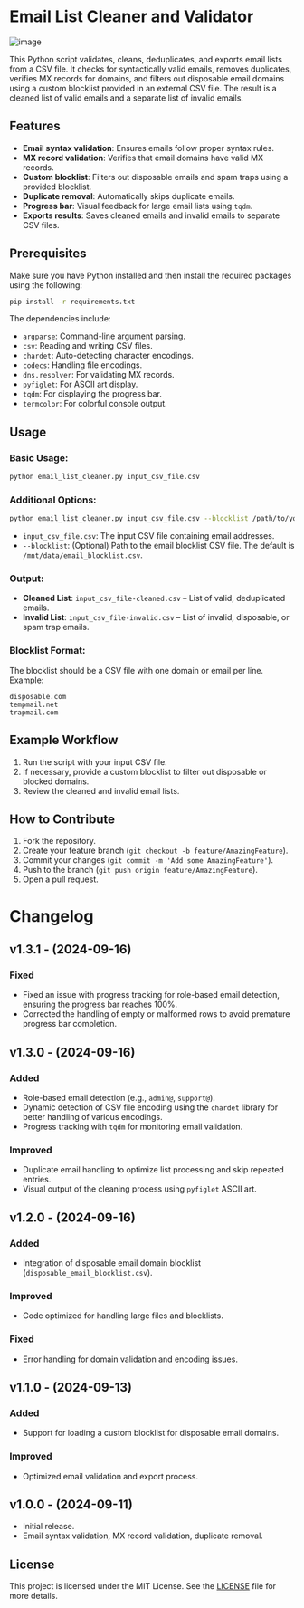 
# Email List Cleaner and Validator

![image](https://github.com/user-attachments/assets/5a7717e0-8f45-477f-933c-513e38048fd0)



This Python script validates, cleans, deduplicates, and exports email lists from a CSV file. It checks for syntactically valid emails, removes duplicates, verifies MX records for domains, and filters out disposable email domains using a custom blocklist provided in an external CSV file. The result is a cleaned list of valid emails and a separate list of invalid emails.

## Features

- **Email syntax validation**: Ensures emails follow proper syntax rules.
- **MX record validation**: Verifies that email domains have valid MX records.
- **Custom blocklist**: Filters out disposable emails and spam traps using a provided blocklist.
- **Duplicate removal**: Automatically skips duplicate emails.
- **Progress bar**: Visual feedback for large email lists using `tqdm`.
- **Exports results**: Saves cleaned emails and invalid emails to separate CSV files.

## Prerequisites

Make sure you have Python installed and then install the required packages using the following:

```bash
pip install -r requirements.txt
```

The dependencies include:
- `argparse`: Command-line argument parsing.
- `csv`: Reading and writing CSV files.
- `chardet`: Auto-detecting character encodings.
- `codecs`: Handling file encodings.
- `dns.resolver`: For validating MX records.
- `pyfiglet`: For ASCII art display.
- `tqdm`: For displaying the progress bar.
- `termcolor`: For colorful console output.

## Usage

### Basic Usage:

```bash
python email_list_cleaner.py input_csv_file.csv
```

### Additional Options:

```bash
python email_list_cleaner.py input_csv_file.csv --blocklist /path/to/your/blocklist.csv
```

- `input_csv_file.csv`: The input CSV file containing email addresses.
- `--blocklist`: (Optional) Path to the email blocklist CSV file. The default is `/mnt/data/email_blocklist.csv`.

### Output:

- **Cleaned List**: `input_csv_file-cleaned.csv` – List of valid, deduplicated emails.
- **Invalid List**: `input_csv_file-invalid.csv` – List of invalid, disposable, or spam trap emails.

### Blocklist Format:

The blocklist should be a CSV file with one domain or email per line. Example:

```csv
disposable.com
tempmail.net
trapmail.com
```

## Example Workflow

1. Run the script with your input CSV file.
2. If necessary, provide a custom blocklist to filter out disposable or blocked domains.
3. Review the cleaned and invalid email lists.

## How to Contribute

1. Fork the repository.
2. Create your feature branch (`git checkout -b feature/AmazingFeature`).
3. Commit your changes (`git commit -m 'Add some AmazingFeature'`).
4. Push to the branch (`git push origin feature/AmazingFeature`).
5. Open a pull request.

# Changelog

## v1.3.1 - (2024-09-16)
### Fixed
- Fixed an issue with progress tracking for role-based email detection, ensuring the progress bar reaches 100%.
- Corrected the handling of empty or malformed rows to avoid premature progress bar completion.

## v1.3.0 - (2024-09-16)
### Added
- Role-based email detection (e.g., `admin@`, `support@`).
- Dynamic detection of CSV file encoding using the `chardet` library for better handling of various encodings.
- Progress tracking with `tqdm` for monitoring email validation.

### Improved
- Duplicate email handling to optimize list processing and skip repeated entries.
- Visual output of the cleaning process using `pyfiglet` ASCII art.

## v1.2.0 - (2024-09-16)
### Added
- Integration of disposable email domain blocklist (`disposable_email_blocklist.csv`).

### Improved
- Code optimized for handling large files and blocklists.

### Fixed
- Error handling for domain validation and encoding issues.

## v1.1.0 - (2024-09-13)
### Added
- Support for loading a custom blocklist for disposable email domains.

### Improved
- Optimized email validation and export process.

## v1.0.0 - (2024-09-11)
- Initial release.
- Email syntax validation, MX record validation, duplicate removal.

## License

This project is licensed under the MIT License. See the [LICENSE](LICENSE) file for more details.
